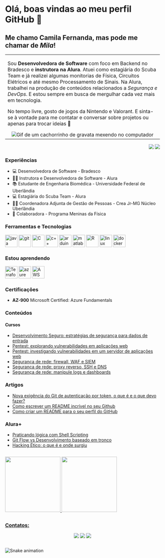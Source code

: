 # Olá, boas vindas ao meu perfil GitHub 👋

## Me chamo Camila Fernanda, mas pode me chamar de *Mila*!

<p align="right">
<table width="100%">
<tr><td valign="top" width="50%">

Sou **Desenvolvedora de Software** com foco em Backend no Bradesco e **instrutora na Alura**. Atuei como estagiária do Scuba Team e já realizei algumas monitorias de Física, Circuitos Elétricos e até mesmo Processamento de Sinais. Na Alura, trabalhei na produção de conteúdos relacionados a *Segurança e DevOps*. E estou sempre em busca de mergulhar cada vez mais em tecnologia.

No tempo livre, gosto de jogos da Nintendo e Valorant. E sinta-se à vontade para me contatar e conversar sobre projetos ou apenas para trocar ideias 🌻
  
<div align="center"> 
  <img src="https://media.tenor.com/tqoX4Da8YmwAAAAC/doggo-dog.gif" alt="Gif de um cachorrinho de gravata mexendo no computador">
</div>

</td></tr>
</table>
</p>

<p align="right">
<img src="https://views.whatilearened.today/views/github/camilafernanda/views.svg"> <a href="https://github.com/camilafernanda/"><img src="https://img.shields.io/github/followers/camilafernanda?color=%234CC61E&label=GitHub%20Followers%20%3A"/></a>
</p>

### Experiências

- 💻 Desenvolvedora de Software - Bradesco
- 👩‍🏫 Instrutora e Desenvolvedora de Software - Alura
- 📚 Estudante de Engenharia Biomédica - Universidade Federal de Uberlândia
- 💻 Estagiária do Scuba Team - Alura
- 👩‍🔧 Coordenadora Adjunta de Gestão de Pessoas - Crea Jr-MG Núcleo Uberlândia
- 💪 Colaboradora - Programa Meninas da Física

### Ferramentas e Tecnologias

<img src="https://cdn.jsdelivr.net/gh/devicons/devicon@latest/icons/java/java-original-wordmark.svg" alt="java" width="40" height="40"/> <img src="https://cdn.jsdelivr.net/gh/devicons/devicon/icons/git/git-original.svg" alt="git" width="40" height="40"/> <img src="https://cdn.jsdelivr.net/gh/devicons/devicon/icons/c/c-original.svg" alt="C" width="40" height="40"/> <img src="https://cdn.jsdelivr.net/gh/devicons/devicon/icons/cplusplus/cplusplus-original.svg" alt="c++" width="40" height="40"/> <img src="https://cdn.jsdelivr.net/gh/devicons/devicon/icons/arduino/arduino-original.svg" alt="arduino" width="40" height="40"/> <img src="https://cdn.jsdelivr.net/gh/devicons/devicon/icons/matlab/matlab-original.svg" alt="matlab" width="40" height="40"/> <img src="https://cdn.jsdelivr.net/gh/devicons/devicon/icons/rstudio/rstudio-original.svg" alt="R" width="40" height="40"/> <img src="https://cdn.jsdelivr.net/gh/devicons/devicon/icons/linux/linux-original.svg" alt="linux" width="40" height="40"/> <img src="https://cdn.jsdelivr.net/gh/devicons/devicon/icons/docker/docker-original.svg" alt="docker" width="40" height="40"/>


### Estou aprendendo

<img src="https://cdn.jsdelivr.net/gh/devicons/devicon/icons/terraform/terraform-original.svg" width="40" height="40" alt="Terraform"/> <img src="https://cdn.jsdelivr.net/gh/devicons/devicon@latest/icons/azure/azure-original-wordmark.svg" alt="azure" width="40" height="40"/> <img src="https://cdn.jsdelivr.net/gh/devicons/devicon@latest/icons/amazonwebservices/amazonwebservices-original-wordmark.svg" alt="AWS" width="40" height="40"/>
          
          

### Certificações
- **AZ-900** Microsoft Certified: Azure Fundamentals 

### Conteúdos

#### Cursos

- [Desenvolvimento Seguro: estratégias de segurança para dados de entrada](https://www.alura.com.br/curso-online-desenvolvimento-seguro-estrategias-seguranca-dados-entrada)
- [Pentest: explorando vulnerabilidades em aplicações web](https://www.alura.com.br/curso-online-pentest-explorando-vulnerabilidades-aplicacoes-web)
- [Pentest: investigando vulnerabilidades em um servidor de aplicações web](https://www.alura.com.br/curso-online-pentest-vulnerabilidades-servidor-aplicacoes-web)
- [Segurança de rede: firewall, WAF e SIEM](https://www.alura.com.br/curso-online-seguranca-rede-firewall-waf-siem)
- [Segurança de rede: proxy reverso, SSH e DNS](https://www.alura.com.br/curso-online-seguranca-rede-proxy-reverso-ssh-dns)
- [Segurança de rede: manipule logs e dashboards](https://www.alura.com.br/curso-online-seguranca-rede-manipule-logs-dashboards)

### Artigos

- [Nova exigência do Git de autenticação por token, o que é e o que devo fazer?](https://www.alura.com.br/artigos/nova-exigencia-do-git-de-autenticacao-por-token-o-que-e-o-que-devo-fazer)
- [Como escrever um README incrível no seu Github](https://www.alura.com.br/artigos/escrever-bom-readme)
- [Como criar um README para o seu perfil do GitHub](https://www.alura.com.br/artigos/como-criar-um-readme-para-seu-perfil-github)

### Alura+

- [Praticando lógica com Shell Scripting](https://www.youtube.com/watch?v=0406LYz-ZDs&ab_channel=AluraCursosOnline)
- [Git Flow vs Desenvolvimento baseado em tronco](https://www.youtube.com/watch?v=0jw8RpHuZ-Q&t=9s&ab_channel=AluraCursosOnline)
- [Hacking Ético: o que é e onde surgiu](https://cursos.alura.com.br/extra/alura-mais/hacking-etico-o-que-e-e-onde-surgiu-c1390)


##
<div>
  <a href="https://github.com/camilafernanda">
  <img height="180em" src="https://github-readme-stats.vercel.app/api/top-langs/?username=camilafernanda&layout=compact&langs_count=7&theme=dracula"/>
  <img height="180em" src="https://github-readme-stats.vercel.app/api?username=camilafernanda&show_icons=true&theme=dracula&include_all_commits=true&count_private=true"/>
</div>

##
### Contatos:
<div align="center"> 
  <a href="https://instagram.com/camila.fernanda.alves" target="_blank"><img src="https://img.shields.io/badge/-Instagram-%23E4405F?style=for-the-badge&logo=instagram&logoColor=white" target="_blank"></a> 
  <a href = "mailto:millanandanet14@gmail.com"><img src="https://img.shields.io/badge/-Gmail-%23333?style=for-the-badge&logo=gmail&logoColor=white" target="_blank"></a>
  <a href="https://www.linkedin.com/in/camila-fernanda-machado-alves" target="_blank"><img src="https://img.shields.io/badge/-LinkedIn-%230077B5?style=for-the-badge&logo=linkedin&logoColor=white" target="_blank"></a> 
</div>

##
  ![Snake animation](https://github.com/camilafernanda/camilafernanda/blob/output/github-contribution-grid-snake.svg)
  
